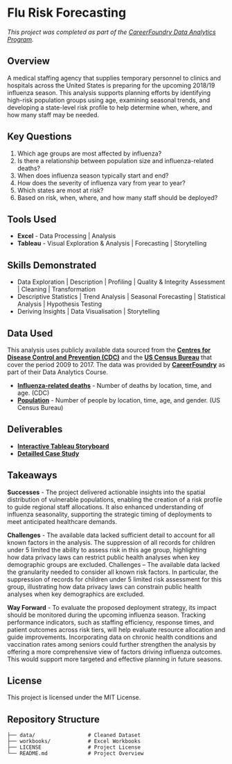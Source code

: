 # Flu Risk Forecasting

*This project was completed as part of the [CareerFoundry Data Analytics Program](https://careerfoundry.com/en/courses/become-a-data-analyst/).*

## Overview

A medical staffing agency that supplies temporary personnel to clinics and hospitals across the United States is preparing for the upcoming 2018/19 influenza season. This analysis supports planning efforts by identifying high-risk population groups using age, examining seasonal trends, and developing a state-level risk profile to help determine when, where, and how many staff may be needed.

## Key Questions
1. Which age groups are most affected by influenza?
2. Is there a relationship between population size and influenza-related deaths?
3. When does influenza season typically start and end?
4. How does the severity of influenza vary from year to year?
5. Which states are most at risk?
6. Based on risk, when, where, and how many staff should be deployed?

## Tools Used 

- **Excel** - Data Processing | Analysis
- **Tableau** - Visual Exploration & Analysis | Forecasting | Storytelling

## Skills Demonstrated

- Data Exploration | Description | Profiling | Quality & Integrity Assessment | Cleaning | Transformation
- Descriptive Statistics | Trend Analysis | Seasonal Forecasting | Statistical Analysis | Hypothesis Testing
- Deriving Insights | Data Visualisation | Storytelling

## Data Used
This analysis uses publicly available data sourced from the [**Centres for Disease Control and Prevention (CDC)**](https://wonder.cdc.gov/ucd-icd10.html) and the [**US Census Bureau**](https://data.census.gov) that cover the period 2009 to 2017. The data was provided by [**CareerFoundry**](https://careerfoundry.com/en/courses/become-a-data-analyst/) as part of their Data Analytics Course.

- [**Influenza-related deaths**](https://coach-courses-us.s3.amazonaws.com/public/courses/da_program/CDC_Influenza_Deaths_edited.xlsx) - Number of deaths by location, time, and age. (CDC)
- [**Population**](https://coach-courses-us.s3.amazonaws.com/public/courses/data-immersion/A1-A2_Influenza_Project/Census_Population_transformed_202101.csv) - Number of people by location, time, age, and gender. (US Census Bureau)

## Deliverables
- [**Interactive Tableau Storyboard**](https://public.tableau.com/views/MedicalStaffingPlan_17430147849920/Story1?:language=en-US&:sid=&:redirect=auth&:display_count=n&:origin=viz_share_link)
- [**Detailled Case Study**](https://davidgriesel.com/data-analysis-informing-medical-staffing-plan/)

## Takeaways
**Successes** - The project delivered actionable insights into the spatial distribution of vulnerable populations, enabling the creation of a risk profile to guide regional staff allocations. It also enhanced understanding of influenza seasonality, supporting the strategic timing of deployments to meet anticipated healthcare demands.

**Challenges** - The available data lacked sufficient detail to account for all known factors in the analysis. The suppression of all records for children under 5 limited the ability to assess risk in this age group, highlighting how data privacy laws can restrict public health analyses when key demographic groups are excluded.
Challenges – The available data lacked the granularity needed to consider all known risk factors. In particular, the suppression of records for children under 5 limited risk assessment for this group, illustrating how data privacy laws can constrain public health analyses when key demographics are excluded.

**Way Forward** - To evaluate the proposed deployment strategy, its impact should be monitored during the upcoming influenza season. Tracking performance indicators, such as staffing efficiency, response times, and patient outcomes across risk tiers, will help evaluate resource allocation and guide improvements.
Incorporating data on chronic health conditions and vaccination rates among seniors could further strengthen the analysis by offering a more comprehensive view of factors driving influenza outcomes. This would support more targeted and effective planning in future seasons.


## License
This project is licensed under the MIT License.


## Repository Structure

```text
├── data/                 # Cleaned Dataset
├── workbooks/            # Excel Workbooks
├── LICENSE               # Project License
└── README.md             # Project Overview